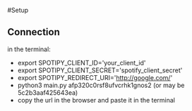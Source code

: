 #Setup
## Connection
in the terminal: 
* export SPOTIPY_CLIENT_ID='your_client_id'
* export SPOTIPY_CLIENT_SECRET='spotify_client_secret'
* export SPOTIPY_REDIRECT_URI='http://google.com/'
* python3 main.py afp320c0rsf8ufvcrhk1gnos2 (or may be 5c2b3aaf425643ea)
* copy the url in the browser and paste it in the terminal
